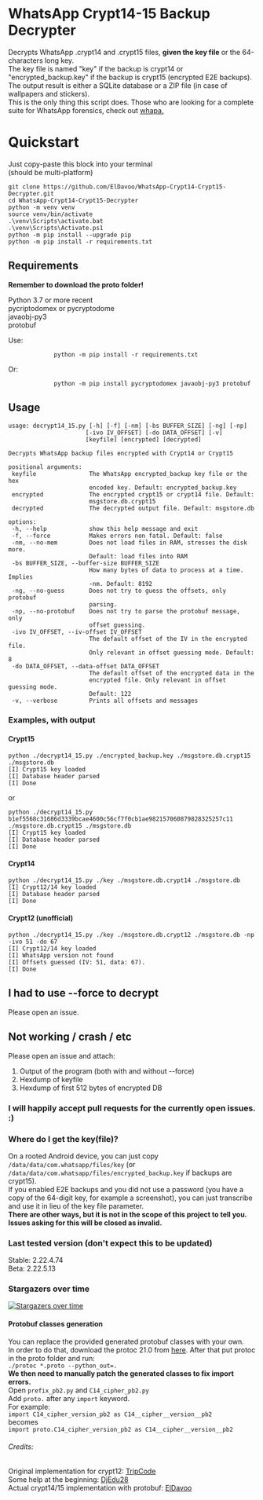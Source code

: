 # WhatsApp Crypt14-15 Backup Decrypter
Decrypts WhatsApp .crypt14 and .crypt15 files, **given the key file** or the 64-characters long key.  
The key file is named "key" if the backup is crypt14 or  
"encrypted_backup.key" if the backup is crypt15 (encrypted E2E backups).  
The output result is either a SQLite database 
or a ZIP file (in case of wallpapers and stickers).  
This is the only thing this script does. 
Those who are looking for a complete suite for
WhatsApp forensics, check out [whapa.](https://github.com/B16f00t/whapa)

# Quickstart
Just copy-paste this block into your terminal  
(should be multi-platform)
```
git clone https://github.com/ElDavoo/WhatsApp-Crypt14-Crypt15-Decrypter.git
cd WhatsApp-Crypt14-Crypt15-Decrypter
python -m venv venv
source venv/bin/activate
.\venv\Scripts\activate.bat
.\venv\Scripts\Activate.ps1
python -m pip install --upgrade pip
python -m pip install -r requirements.txt
```

## Requirements

**Remember to download the proto folder!**

Python 3.7 or more recent    
pycriptodomex or pycryptodome  
javaobj-py3  
protobuf  

Use:
 ```
              python -m pip install -r requirements.txt
 ```
  Or:
 ```
              python -m pip install pycryptodomex javaobj-py3 protobuf
 ```

## Usage

 ```
usage: decrypt14_15.py [-h] [-f] [-nm] [-bs BUFFER_SIZE] [-ng] [-np]
                       [-ivo IV_OFFSET] [-do DATA_OFFSET] [-v]
                       [keyfile] [encrypted] [decrypted]

Decrypts WhatsApp backup files encrypted with Crypt14 or Crypt15

positional arguments:
  keyfile               The WhatsApp encrypted_backup key file or the hex
                        encoded key. Default: encrypted_backup.key
  encrypted             The encrypted crypt15 or crypt14 file. Default:
                        msgstore.db.crypt15
  decrypted             The decrypted output file. Default: msgstore.db

options:
  -h, --help            show this help message and exit
  -f, --force           Makes errors non fatal. Default: false
  -nm, --no-mem         Does not load files in RAM, stresses the disk more.
                        Default: load files into RAM
  -bs BUFFER_SIZE, --buffer-size BUFFER_SIZE
                        How many bytes of data to process at a time. Implies
                        -nm. Default: 8192
  -ng, --no-guess       Does not try to guess the offsets, only protobuf
                        parsing.
  -np, --no-protobuf    Does not try to parse the protobuf message, only
                        offset guessing.
  -ivo IV_OFFSET, --iv-offset IV_OFFSET
                        The default offset of the IV in the encrypted file.
                        Only relevant in offset guessing mode. Default: 8
  -do DATA_OFFSET, --data-offset DATA_OFFSET
                        The default offset of the encrypted data in the
                        encrypted file. Only relevant in offset guessing mode.
                        Default: 122
  -v, --verbose         Prints all offsets and messages
 ```  

### Examples, with output
#### Crypt15
```  
python ./decrypt14_15.py ./encrypted_backup.key ./msgstore.db.crypt15 ./msgstore.db
[I] Crypt15 key loaded
[I] Database header parsed
[I] Done
```  
or
```  
python ./decrypt14_15.py b1ef5568c31686d3339bcae4600c56cf7f0cb1ae982157060879828325257c11 ./msgstore.db.crypt15 ./msgstore.db
[I] Crypt15 key loaded
[I] Database header parsed
[I] Done
``` 
#### Crypt14
```  
python ./decrypt14_15.py ./key ./msgstore.db.crypt14 ./msgstore.db
[I] Crypt12/14 key loaded
[I] Database header parsed
[I] Done
```  
#### Crypt12 (unofficial)
```  
python ./decrypt14_15.py ./key ./msgstore.db.crypt12 ./msgstore.db -np -ivo 51 -do 67 
[I] Crypt12/14 key loaded
[I] WhatsApp version not found
[I] Offsets guessed (IV: 51, data: 67).
[I] Done
```

## I had to use --force to decrypt
Please open an issue.

## Not working / crash / etc

Please open an issue and attach:
1) Output of the program (both with and without --force)
2) Hexdump of keyfile
3) Hexdump of first 512 bytes of encrypted DB

### I will happily accept pull requests for the currently open issues. :)

### Where do I get the key(file)?
On a rooted Android device, you can just copy 
`/data/data/com.whatsapp/files/key` 
(or `/data/data/com.whatsapp/files/encrypted_backup.key` if backups are crypt15).  
If you enabled E2E backups and you did not use a password 
(you have a copy of the 64-digit key, for example a screenshot), 
you can just transcribe and use it in lieu of the key file parameter.  
**There are other ways, but it is not in the scope of this project 
to tell you.  
Issues asking for this will be closed as invalid.**  

### Last tested version (don't expect this to be updated)
Stable: 2.22.4.74  
Beta: 2.22.5.13


### Stargazers over time

[![Stargazers over time](https://starchart.cc/ElDavoo/WhatsApp-Crypt14-Crypt15-Decrypter.svg)](https://starchart.cc/ElDavoo/WhatsApp-Crypt14-Crypt15-Decrypter)

#### Protobuf classes generation

You can replace the provided generated protobuf classes with your own.  
In order to do that, download the protoc 21.0 from
[here](https://github.com/protocolbuffers/protobuf/releases).
After that put protoc in the proto folder and run:  
`./protoc *.proto --python_out=.`   
**We then need to manually patch the generated classes to fix import errors.**  
Open `prefix_pb2.py` and `C14_cipher_pb2.py`  
Add `proto.` after any `import` keyword.  
For example:  
`import C14_cipher_version_pb2 as C14__cipher__version__pb2`  
becomes  
`import proto.C14_cipher_version_pb2 as C14__cipher__version__pb2`


###### Credits:
 Original implementation for crypt12: [TripCode](https://github.com/TripCode)    
 Some help at the beginning: [DjEdu28](https://github.com/DjEdu28)  
 Actual crypt14/15 implementation with protobuf: [ElDavoo](https://github.com/ElDavoo)

